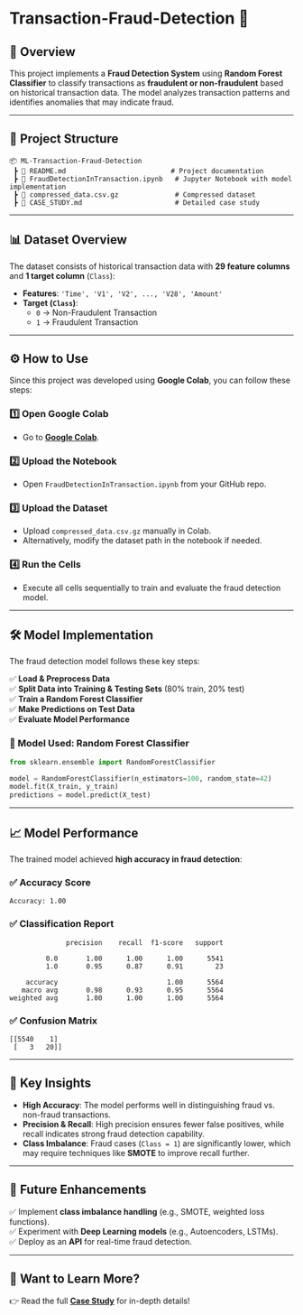 
# **Transaction-Fraud-Detection** 🚀  

## **📖 Overview**  
This project implements a **Fraud Detection System** using **Random Forest Classifier** to classify transactions as **fraudulent or non-fraudulent** based on historical transaction data. The model analyzes transaction patterns and identifies anomalies that may indicate fraud.

---

## **📂 Project Structure**
```
📦 ML-Transaction-Fraud-Detection
 ┣ 📜 README.md                          # Project documentation
 ┣ 📜 FraudDetectionInTransaction.ipynb   # Jupyter Notebook with model implementation
 ┣ 📜 compressed_data.csv.gz              # Compressed dataset
 ┣ 📜 CASE_STUDY.md                       # Detailed case study
```

---

## **📊 Dataset Overview**
The dataset consists of historical transaction data with **29 feature columns** and **1 target column** (`Class`):  
- **Features**: `'Time', 'V1', 'V2', ..., 'V28', 'Amount'`  
- **Target (`Class`)**:
  - `0` → Non-Fraudulent Transaction  
  - `1` → Fraudulent Transaction  

---

## **⚙️ How to Use**
Since this project was developed using **Google Colab**, you can follow these steps:  

### **1️⃣ Open Google Colab**
- Go to **[Google Colab](https://colab.research.google.com/)**.  

### **2️⃣ Upload the Notebook**
- Open `FraudDetectionInTransaction.ipynb` from your GitHub repo.  

### **3️⃣ Upload the Dataset**
- Upload `compressed_data.csv.gz` manually in Colab.  
- Alternatively, modify the dataset path in the notebook if needed.  

### **4️⃣ Run the Cells**
- Execute all cells sequentially to train and evaluate the fraud detection model.  

---

## **🛠 Model Implementation**
The fraud detection model follows these key steps:  

✅ **Load & Preprocess Data**  
✅ **Split Data into Training & Testing Sets** (80% train, 20% test)  
✅ **Train a Random Forest Classifier**  
✅ **Make Predictions on Test Data**  
✅ **Evaluate Model Performance**  

### **📌 Model Used**: Random Forest Classifier  
```python
from sklearn.ensemble import RandomForestClassifier

model = RandomForestClassifier(n_estimators=100, random_state=42)
model.fit(X_train, y_train)
predictions = model.predict(X_test)
```

---

## **📈 Model Performance**
The trained model achieved **high accuracy in fraud detection**:  

### **✅ Accuracy Score**
```
Accuracy: 1.00
```

### **✅ Classification Report**
```
              precision    recall  f1-score   support

         0.0       1.00      1.00      1.00      5541
         1.0       0.95      0.87      0.91        23

    accuracy                           1.00      5564
   macro avg       0.98      0.93      0.95      5564
weighted avg       1.00      1.00      1.00      5564
```

### **✅ Confusion Matrix**
```
[[5540    1]
 [   3   20]]
```

---

## **📌 Key Insights**
- **High Accuracy**: The model performs well in distinguishing fraud vs. non-fraud transactions.  
- **Precision & Recall**: High precision ensures fewer false positives, while recall indicates strong fraud detection capability.  
- **Class Imbalance**: Fraud cases (`Class = 1`) are significantly lower, which may require techniques like **SMOTE** to improve recall further.  

---

## **🚀 Future Enhancements**
✅ Implement **class imbalance handling** (e.g., SMOTE, weighted loss functions).  
✅ Experiment with **Deep Learning models** (e.g., Autoencoders, LSTMs).  
✅ Deploy as an **API** for real-time fraud detection.  

---

## **📑 Want to Learn More?**
👉 Read the full **[Case Study](CASE_STUDY.md)** for in-depth details!  
